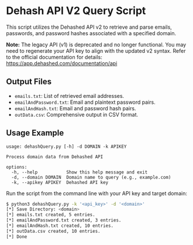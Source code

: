 # Dehash API V2 Query Script

This script utilizes the Dehashed API v2 to retrieve and parse emails, passwords, and password hashes associated with a specified domain.

**Note:** The legacy API (v1) is deprecated and no longer functional. You may need to regenerate your API key to align with the updated v2 syntax. Refer to the official documentation for details: <https://app.dehashed.com/documentation/api>

## Output Files

- `emails.txt`: List of retrieved email addresses.
- `emailAndPassword.txt`: Email and plaintext password pairs.
- `emailAndHash.txt`: Email and password hash pairs.
- `outData.csv`: Comprehensive output in CSV format.

## Usage Example

```text
usage: dehashQuery.py [-h] -d DOMAIN -k APIKEY

Process domain data from Dehashed API

options:
  -h, --help           Show this help message and exit
  -d, --domain DOMAIN  Domain name to query (e.g., example.com)
  -k, --apikey APIKEY  Dehashed API key
```

Run the script from the command line with your API key and target domain:

```sh
$ python3 dehashQuery.py -k '<api_key>' -d '<domain>'
[*] Save Directory: <domain>
[*] emails.txt created, 5 entries.
[*] emailAndPassword.txt created, 3 entries.
[*] emailAndHash.txt created, 10 entries.
[*] outData.csv created, 10 entries.
[*] Done
```
